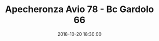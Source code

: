 ---
title: Apecheronza Avio 78 - Bc Gardolo 66
date: 2018-10-20 18:30:00
squadra-a: Apecheronza Avio
punteggio-a: 78
squadra-b: Bc Gardolo
punteggio-b: 66
partite/squadra: under-15-18-19
luogo: PALESTRA SCUOLA MEDIA D. ALIGH
categoria: under 15
---